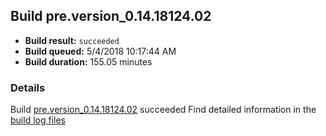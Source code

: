 ## Build pre.version_0.14.18124.02
- **Build result:** `succeeded`
- **Build queued:** 5/4/2018 10:17:44 AM
- **Build duration:** 155.05 minutes
### Details
Build [pre.version_0.14.18124.02](https://winappstudio.visualstudio.com/web/build.aspx?pcguid=a4ef43be-68ce-4195-a619-079b4d9834c2&builduri=vstfs%3a%2f%2f%2fBuild%2fBuild%2f25637) succeeded
Find detailed information in the [build log files](https://uwpctdiags.blob.core.windows.net/buildlogs/pre.version_0.14.18124.02_logs.zip)
